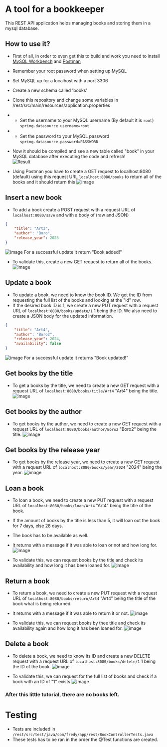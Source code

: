 # A tool for a bookkeeper
This REST API application helps managing books and storing them in a mysql database.

## How to use it?
* First of all, in order to even get this to build and work you need to install [MySQL Workbench](https://dev.mysql.com/downloads/installer/) and [Postman](https://www.postman.com/downloads/)  
* Remember your root password when setting up MySQL
* Set MySQL up for a localhost with a port 3306
* Create a new schema called 'books'
* Clone this repository and change some variables in /rest/src/main/resources/application.properties
* * Set the username to your MySQL username (By default it is ```root```) ```spring.datasource.username=root```
* * Set the password to your MySQL password ```spring.datasource.password=PASSWORD```

* Now it should be compiled and see a new table called "book" in your MySQL database after executing the code and refresh!  
 ![Result](https://user-images.githubusercontent.com/56818310/216029748-b5ea780e-6fd1-4640-bd53-9b7fef7572bd.png)
* Using Postman you have to create a GET request to localhost:8080 (default) using this request URL ```localhost:8080/books``` to return all of the books and it should return this ![image](https://user-images.githubusercontent.com/56818310/216030463-cab3b7c5-c200-4861-b6ee-9abd1167e825.png)
 
## Insert a new book
* To add a book create a POST request with a request URL of ```localhost:8080/save``` and with a body of (raw and JSON)  
```json
{
    "title": "Art3",
    "author": "Boro",
    "release_year": 2023
}
```
![image](https://user-images.githubusercontent.com/56818310/216031610-e307698c-92ab-4cbd-8a0b-31ff36f9b254.png)
For a successful update it return "Book added!"

* To validate this, create a new GET request to return all of the books.
![image](https://user-images.githubusercontent.com/56818310/216031950-53fc213e-c67b-4660-9b68-433c9af241ee.png)

## Update a book
* To update a book, we need to know the book ID. We get the ID from requesting the full list of the books and looking at the "id" row.
* If the desired book ID is 1, we create a new PUT request with a request URL of ```localhost:8080/books/update/1``` 1 being the ID. We also need to create a JSON body for the updated information.
```json
{
    "title": "Art4",
    "author": "Boro2",
    "release_year": 2024,
    "availability": false
}
```
![image](https://user-images.githubusercontent.com/56818310/216032997-808c3c4c-73a2-4888-a40c-5febbd67b76e.png)
For a successful update it returns "Book updated!"

## Get books by the title
* To get a books by the title, we need to create a new GET request with a request URL of ```localhost:8080/books/title/Art4``` "Art4" being the title. 
![image](https://user-images.githubusercontent.com/56818310/216033799-2c560de5-9c29-460a-bdc6-9d0671d6b895.png)

## Get books by the author
* To get books by the author, we need to create a new GET request with a request URL of ```localhost:8080/books/author/Boro2``` "Boro2" being the title.
![image](https://user-images.githubusercontent.com/56818310/216034188-7133794e-0290-4827-9cf6-e0d87b3c7cad.png)

## Get books by the release year
* To get books by the release year, we need to create a new GET request with a request URL of ```localhost:8080/books/year/2024``` "2024" being the year.
![image](https://user-images.githubusercontent.com/56818310/216034738-ac05574c-d617-479e-89b6-ee89209966af.png)

## Loan a book
* To loan a book, we need to create a new PUT request with a request URL of ```localhost:8080/books/loan/Art4``` "Art4" being the title of the book.
* If the amount of books by the title is less than 5, it will loan out the book for 7 days, else 28 days.
* The book has to be available as well. 
* It returns with a message if it was able to loan or not and how long for.
![image](https://user-images.githubusercontent.com/56818310/216035500-dc800b01-9661-4f0e-b4e6-57a008c529f1.png)

* To validate this, we can request books by the title and check its availability and how long it has been loaned for.
![image](https://user-images.githubusercontent.com/56818310/216035904-ea741799-223e-4581-8520-fd6132e6aada.png)

## Return a book
* To return a book, we need to create a new PUT request with a request URL of ```localhost:8080/books/return/Art4``` "Art4" being the title of the book what is being returned.
* It returns with a message if it was able to return it or not.
![image](https://user-images.githubusercontent.com/56818310/216036524-cfb631a6-2bb3-4d37-aa23-a7af5698fcdf.png)

* To validate this, we can request books by thee title and check its availability again and how long it has been loaned for.
![image](https://user-images.githubusercontent.com/56818310/216036736-8bdd8dff-d7d9-490a-8043-8e3f4dab7d89.png)

## Delete a book
* To delete a book, we need to know its ID and create a new DELETE request with a request URL of ```localhost:8080/books/delete/1``` 1 being the ID of the book.
![image](https://user-images.githubusercontent.com/56818310/216037106-b397d4ad-a5b2-4c27-be9d-b0563bfb02de.png)

* To validate this, we can request for the full list of books and check if a book with an ID of "1" exists
![image](https://user-images.githubusercontent.com/56818310/216037312-4122bb82-f06d-4af7-9ec4-837ddf1a4875.png)

### After this little tutorial, there are no books left.

# Testing
* Tests are included in ```/rest/src/test/java/com/fredy/app/rest/BookControllerTests.java```
* These tests has to be ran in the order the @Test functions are created.


